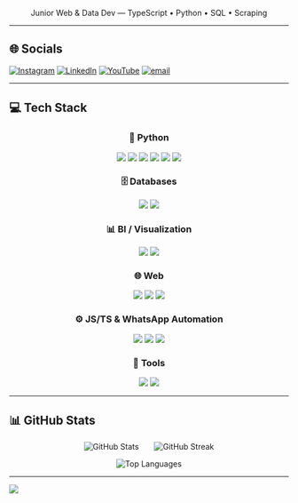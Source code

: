 

<p align="center">
  Junior Web & Data Dev — TypeScript • Python • SQL • Scraping
</p>

---

## 🌐 Socials

[![Instagram](https://img.shields.io/badge/Instagram-%23E4405F.svg?logo=Instagram\&logoColor=white)](https://instagram.com/sgtardnsyh)
[![LinkedIn](https://img.shields.io/badge/LinkedIn-%230077B5.svg?logo=linkedin\&logoColor=white)](https://linkedin.com/in/sgtardiansyah)
[![YouTube](https://img.shields.io/badge/YouTube-%23FF0000.svg?logo=YouTube\&logoColor=white)](https://youtube.com/@@CikRust)
[![email](https://img.shields.io/badge/Email-D14836?logo=gmail\&logoColor=white)](mailto:sigitardiansyah24@gmail.com)

---

## 💻 Tech Stack

<div align="center">

### 🐍 Python

<p align="center">
<a href="https://www.python.org/" title="Python"><img src="https://img.shields.io/badge/Python-3776AB?style=for-the-badge&logo=python&logoColor=white" /></a>
<a href="https://pandas.pydata.org/" title="pandas"><img src="https://img.shields.io/badge/pandas-150458?style=for-the-badge&logo=pandas&logoColor=white" /></a>
<a href="https://numpy.org/" title="NumPy"><img src="https://img.shields.io/badge/NumPy-013243?style=for-the-badge&logo=numpy&logoColor=white" /></a>
<a href="https://requests.readthedocs.io/" title="Requests"><img src="https://img.shields.io/badge/Requests-000000?style=for-the-badge" /></a>
<a href="https://www.crummy.com/software/BeautifulSoup/bs4/doc/" title="BeautifulSoup4"><img src="https://img.shields.io/badge/BeautifulSoup4-3B945E?style=for-the-badge" /></a>
<a href="https://www.selenium.dev/" title="Selenium"><img src="https://img.shields.io/badge/Selenium-43B02A?style=for-the-badge&logo=selenium&logoColor=white" /></a>
</p>

### 🗄️ Databases

<p align="center">
<a href="https://www.mysql.com/" title="MySQL"><img src="https://img.shields.io/badge/MySQL-4479A1?style=for-the-badge&logo=mysql&logoColor=white" /></a>
<a href="https://www.postgresql.org/" title="PostgreSQL"><img src="https://img.shields.io/badge/PostgreSQL-4169E1?style=for-the-badge&logo=postgresql&logoColor=white" /></a>
</p>

### 📊 BI / Visualization

<p align="center">
<a href="https://www.microsoft.com/power-platform/products/power-bi" title="Power BI"><img src="https://img.shields.io/badge/Power%20BI-F2C811?style=for-the-badge&logo=powerbi&logoColor=000" /></a>
<a href="https://lookerstudio.google.com/" title="Looker Studio"><img src="https://img.shields.io/badge/Looker%20Studio-4285F4?style=for-the-badge&logo=looker&logoColor=white" /></a>
</p>

### 🌐 Web

<p align="center">
<a href="https://developer.mozilla.org/docs/Web/Guide/HTML/HTML5" title="HTML5"><img src="https://img.shields.io/badge/HTML5-E34F26?style=for-the-badge&logo=html5&logoColor=white" /></a>
<a href="https://developer.mozilla.org/docs/Web/JavaScript" title="JavaScript"><img src="https://img.shields.io/badge/JavaScript-F7DF1E?style=for-the-badge&logo=javascript&logoColor=000" /></a>
<a href="https://www.php.net/" title="PHP"><img src="https://img.shields.io/badge/PHP-777BB4?style=for-the-badge&logo=php&logoColor=white" /></a>
</p>

### ⚙️ JS/TS & WhatsApp Automation

<p align="center">
<a href="https://nodejs.org/" title="Node.js"><img src="https://img.shields.io/badge/Node.js-339933?style=for-the-badge&logo=node.js&logoColor=white" /></a>
<a href="https://www.typescriptlang.org/" title="TypeScript"><img src="https://img.shields.io/badge/TypeScript-3178C6?style=for-the-badge&logo=typescript&logoColor=white" /></a>
<a href="https://github.com/WhiskeySockets/Baileys" title="Baileys (WhatsApp)"><img src="https://img.shields.io/badge/Baileys%20(WhatsApp)-25D366?style=for-the-badge&logo=whatsapp&logoColor=white" /></a>
</p>

### 🧰 Tools

<p align="center">
<a href="https://git-scm.com/" title="Git"><img src="https://img.shields.io/badge/Git-F05032?style=for-the-badge&logo=git&logoColor=white" /></a>
<a href="https://code.visualstudio.com/" title="VS Code"><img src="https://img.shields.io/badge/VS%20Code-007ACC?style=for-the-badge&logo=visual-studio-code&logoColor=white" /></a>
</p>

</div>

---

## 📊 GitHub Stats
<div align="center">
<p>
  <img src="https://github-readme-stats.vercel.app/api?username=sgtardnsyah&theme=dark&hide_border=false&include_all_commits=false&count_private=false" alt="GitHub Stats" />
  &nbsp;&nbsp;&nbsp;&nbsp;&nbsp;
  <img src="https://nirzak-streak-stats.vercel.app/?user=sgtardnsyah&theme=dark&hide_border=false" alt="GitHub Streak" />
</p>
<p>
  <img src="https://github-readme-stats.vercel.app/api/top-langs/?username=sgtardnsyah&theme=dark&hide_border=false&include_all_commits=false&count_private=false&layout=compact" alt="Top Languages" />
</p>
</div>

---

[![](https://visitcount.itsvg.in/api?id=sgtardnsyah\&icon=0\&color=0)](https://visitcount.itsvg.in)
